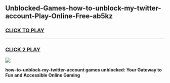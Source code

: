 
## Unblocked-Games-how-to-unblock-my-twitter-account-Play-Online-Free-ab5kz
<h3>
<a href="https://premium76.site?title=how-to-unblock-my-twitter-account&ref=26A">CLICK TO PLAY</a></h3>
<hr>

<h3>
<a href="https://premium76.site?title=how-to-unblock-my-twitter-account&ref=26A">CLICK 2 PLAY</a>
  
</h3>

<a href="https://premium76.site?title=how-to-unblock-my-twitter-account&ref=26A"><img src="https://clearcache.store/games.png"></a>


**how-to-unblock-my-twitter-account games unblocked: Your Gateway to Fun and Accessible Online Gaming**
